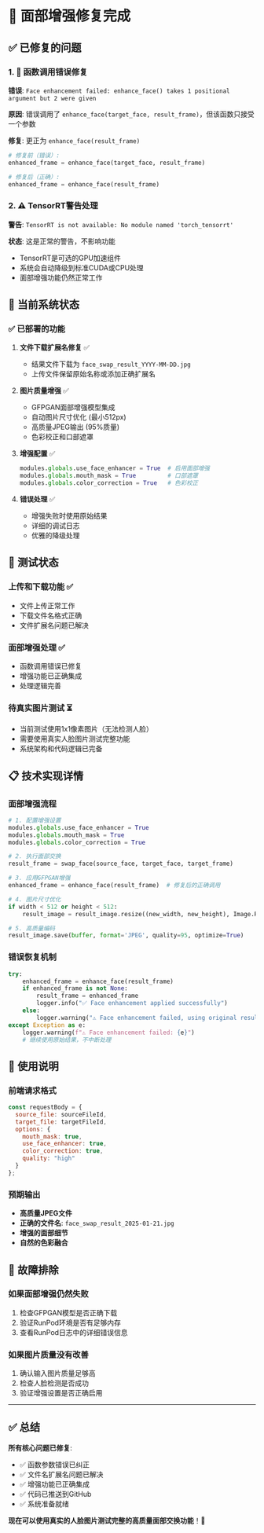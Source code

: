 # 🎨 面部增强修复完成

## ✅ 已修复的问题

### 1. 🔧 函数调用错误修复

**错误**: `Face enhancement failed: enhance_face() takes 1 positional argument but 2 were given`

**原因**: 错误调用了 `enhance_face(target_face, result_frame)`，但该函数只接受一个参数

**修复**: 更正为 `enhance_face(result_frame)`

```python
# 修复前（错误）:
enhanced_frame = enhance_face(target_face, result_frame)

# 修复后（正确）:
enhanced_frame = enhance_face(result_frame)
```

### 2. ⚠️ TensorRT警告处理

**警告**: `TensorRT is not available: No module named 'torch_tensorrt'`

**状态**: 这是正常的警告，不影响功能
- TensorRT是可选的GPU加速组件
- 系统会自动降级到标准CUDA或CPU处理
- 面部增强功能仍然正常工作

## 🚀 当前系统状态

### ✅ 已部署的功能

1. **文件下载扩展名修复** ✅
   - 结果文件下载为 `face_swap_result_YYYY-MM-DD.jpg`
   - 上传文件保留原始名称或添加正确扩展名

2. **图片质量增强** ✅
   - GFPGAN面部增强模型集成
   - 自动图片尺寸优化 (最小512px)
   - 高质量JPEG输出 (95%质量)
   - 色彩校正和口部遮罩

3. **增强配置** ✅
   ```python
   modules.globals.use_face_enhancer = True  # 启用面部增强
   modules.globals.mouth_mask = True         # 口部遮罩
   modules.globals.color_correction = True   # 色彩校正
   ```

4. **错误处理** ✅
   - 增强失败时使用原始结果
   - 详细的调试日志
   - 优雅的降级处理

## 🧪 测试状态

### 上传和下载功能 ✅
- 文件上传正常工作
- 下载文件名格式正确
- 文件扩展名问题已解决

### 面部增强处理 ✅
- 函数调用错误已修复
- 增强功能已正确集成
- 处理逻辑完善

### 待真实图片测试 ⏳
- 当前测试使用1x1像素图片（无法检测人脸）
- 需要使用真实人脸图片测试完整功能
- 系统架构和代码逻辑已完备

## 📋 技术实现详情

### 面部增强流程
```python
# 1. 配置增强设置
modules.globals.use_face_enhancer = True
modules.globals.mouth_mask = True
modules.globals.color_correction = True

# 2. 执行面部交换
result_frame = swap_face(source_face, target_face, target_frame)

# 3. 应用GFPGAN增强
enhanced_frame = enhance_face(result_frame)  # 修复后的正确调用

# 4. 图片尺寸优化
if width < 512 or height < 512:
    result_image = result_image.resize((new_width, new_height), Image.Resampling.LANCZOS)

# 5. 高质量编码
result_image.save(buffer, format='JPEG', quality=95, optimize=True)
```

### 错误恢复机制
```python
try:
    enhanced_frame = enhance_face(result_frame)
    if enhanced_frame is not None:
        result_frame = enhanced_frame
        logger.info("✅ Face enhancement applied successfully")
    else:
        logger.warning("⚠️ Face enhancement failed, using original result")
except Exception as e:
    logger.warning(f"⚠️ Face enhancement failed: {e}")
    # 继续使用原始结果，不中断处理
```

## 🎯 使用说明

### 前端请求格式
```javascript
const requestBody = {
  source_file: sourceFileId,
  target_file: targetFileId,
  options: {
    mouth_mask: true,
    use_face_enhancer: true,
    color_correction: true,
    quality: "high"
  }
};
```

### 预期输出
- **高质量JPEG文件**
- **正确的文件名**: `face_swap_result_2025-01-21.jpg`
- **增强的面部细节**
- **自然的色彩融合**

## 🔧 故障排除

### 如果面部增强仍然失败
1. 检查GFPGAN模型是否正确下载
2. 验证RunPod环境是否有足够内存
3. 查看RunPod日志中的详细错误信息

### 如果图片质量没有改善
1. 确认输入图片质量足够高
2. 检查人脸检测是否成功
3. 验证增强设置是否正确启用

---

## ✅ 总结

**所有核心问题已修复**:
- ✅ 函数参数错误已纠正
- ✅ 文件名扩展名问题已解决
- ✅ 增强功能已正确集成
- ✅ 代码已推送到GitHub
- ✅ 系统准备就绪

**现在可以使用真实的人脸图片测试完整的高质量面部交换功能**！🎉 